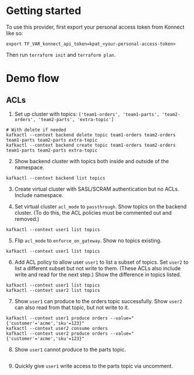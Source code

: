 # Getting started

To use this provider, first export your personal access token from Konnect like so:

```{shell}
export TF_VAR_konnect_api_token=kpat_<your-personal-access-token>
```

Then run `terraform init` and `terraform plan`.

# Demo flow

## ACLs

1. Set up cluster with topics: `['team1-orders', 'team1-parts', 'team2-orders', 'team2-parts', 'extra-topic']`
```{shell}
# With delete if needed
kafkactl --context backend delete topic team1-orders team2-orders team1-parts team2-parts extra-topic
kafkactl --context backend create topic team1-orders team2-orders team1-parts team2-parts extra-topic
```

2. Show backend cluster with topics both inside and outside of the namespace.
```{shell}
kafkactl --context backend list topics
```

3. Create virtual cluster with SASL/SCRAM authentication but no ACLs. Include namespace.

4. Set virtual cluster `acl_mode` to `passthrough`. Show topics on the backend cluster. (To do this, the ACL policies must be commented out and removed.)
```{shell}
kafkactl --context user1 list topics
```

5. Flip `acl_mode` to `enforce_on_gateway`. Show no topics existing.
```{shell}
kafkactl --context user1 list topics
```

6. Add ACL policy to allow user `user1` to list a subset of topics. Set `user2` to list a different subset but not write to them. (These ACLs also include write and read for the next step.) Show the difference in topics listed.
```{shell}
kafkactl --context user1 list topics
kafkactl --context user2 list topics
```

7. Show `user1` can produce to the orders topic successfully. Show `user2` can also read from that topic, but not write to it.
```{shell}
kafkactl --context user1 produce orders --value="{'customer'='acme','sku'=123}"
kafkactl --context user2 consume orders
kafkactl --context user2 produce orders --value="{'customer'='acme','sku'=123}"
```

8. Show `user1` cannot produce to the parts topic.
```{shell}

```

9. Quickly give `user1` write access to the parts topic via uncomment.
```

